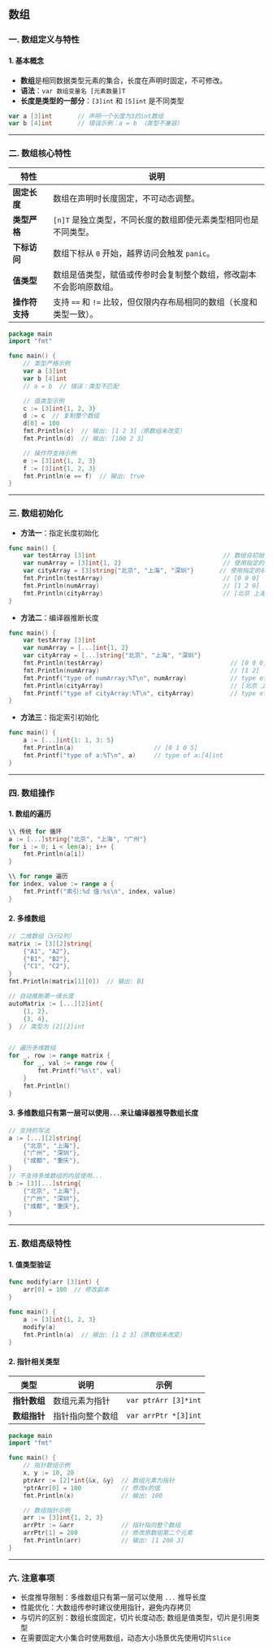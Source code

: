 ## 数组

### 一. 数组定义与特性

#### 1. 基本概念
- **数组**是相同数据类型元素的集合，长度在声明时固定，不可修改。
- **语法**：`var 数组变量名 [元素数量]T`
- **长度是类型的一部分**：`[3]int` 和 `[5]int` 是不同类型

```go
var a [3]int       // 声明一个长度为3的int数组
var b [4]int       // 错误示例：a = b （类型不兼容）
```

---

### 二. 数组核心特性

| 特性         | 说明                                                                 |
|--------------|----------------------------------------------------------------------|
| **固定长度** | 数组在声明时长度固定，不可动态调整。                                 |
| **类型严格** | `[n]T` 是独立类型，不同长度的数组即使元素类型相同也是不同类型。      |
| **下标访问** | 数组下标从 `0` 开始，越界访问会触发 `panic`。                        |
| **值类型**   | 数组是值类型，赋值或传参时会复制整个数组，修改副本不会影响原数组。   |
| **操作符支持** | 支持 `==` 和 `!=` 比较，但仅限内存布局相同的数组（长度和类型一致）。 |

```go
package main
import "fmt"

func main() {
    // 类型严格示例
    var a [3]int
    var b [4]int
    // a = b  // 错误：类型不匹配

    // 值类型示例
    c := [3]int{1, 2, 3}
    d := c  // 复制整个数组
    d[0] = 100
    fmt.Println(c)  // 输出: [1 2 3]（原数组未改变）
    fmt.Println(d)  // 输出: [100 2 3]

    // 操作符支持示例
    e := [3]int{1, 2, 3}
    f := [3]int{1, 2, 3}
    fmt.Println(e == f)  // 输出: true
}
```
---

### 三. 数组初始化
- **方法一**：指定长度初始化
```go
func main() {
	var testArray [3]int                                   // 数组会初始化为int类型的零值
	var numArray = [3]int{1, 2}                            // 使用指定的初始值完成初始化
	var cityArray = [3]string{"北京", "上海", "深圳"}       // 使用指定的初始值完成初始化
	fmt.Println(testArray)                                 // [0 0 0]
	fmt.Println(numArray)                                  // [1 2 0]
	fmt.Println(cityArray)                                 // [北京 上海 深圳]
}
```

- **方法二**：编译器推断长度
```go
func main() {
	var testArray [3]int
	var numArray = [...]int{1, 2}
	var cityArray = [...]string{"北京", "上海", "深圳"}
	fmt.Println(testArray)                                   // [0 0 0]
	fmt.Println(numArray)                                    // [1 2]
	fmt.Printf("type of numArray:%T\n", numArray)            // type of numArray:[2]int
	fmt.Println(cityArray)                                   // [北京 上海 深圳]
	fmt.Printf("type of cityArray:%T\n", cityArray)          // type of cityArray:[3]string
}
```

- **方法三**：指定索引初始化
```go
func main() {
	a := [...]int{1: 1, 3: 5}
	fmt.Println(a)                      // [0 1 0 5]
	fmt.Printf("type of a:%T\n", a)     // type of a:[4]int
}
```
---

### 四. 数组操作

#### 1. 数组的遍历

```go
\\ 传统 for 循环
a := [...]string{"北京", "上海", "广州"}
for i := 0; i < len(a); i++ {
    fmt.Println(a[i])
}

\\ for range 遍历
for index, value := range a {
    fmt.Printf("索引:%d 值:%s\n", index, value)
}
```

#### 2. 多维数组
```go
// 二维数组（3行2列）
matrix := [3][2]string{
    {"A1", "A2"},
    {"B1", "B2"},
    {"C1", "C2"},
}
fmt.Println(matrix[1][0])  // 输出: B1

// 自动推断第一维长度
autoMatrix := [...][2]int{
    {1, 2},
    {3, 4},
}  // 类型为 [2][2]int


// 遍历多维数组
for _, row := range matrix {
    for _, val := range row {
        fmt.Printf("%s\t", val)
    }
    fmt.Println()
}
```

#### 3. 多维数组只有第一层可以使用`...`来让编译器推导数组长度
```go
// 支持的写法
a := [...][2]string{
    {"北京", "上海"},
    {"广州", "深圳"},
    {"成都", "重庆"},
}
// 不支持多维数组的内层使用...
b := [3][...]string{
    {"北京", "上海"},
    {"广州", "深圳"},
    {"成都", "重庆"},
}
```
---

### 五. 数组高级特性
#### 1. 值类型验证
```go
func modify(arr [3]int) {
    arr[0] = 100  // 修改副本
}

func main() {
    a := [3]int{1, 2, 3}
    modify(a)
    fmt.Println(a)  // 输出: [1 2 3]（原数组未改变）
}
```

#### 2. 指针相关类型

| 类型         | 说明                     | 示例                       |
|--------------|--------------------------|----------------------------|
| **指针数组** | 数组元素为指针           | `var ptrArr [3]*int`       |
| **数组指针** | 指针指向整个数组         | `var arrPtr *[3]int`       |

```go
package main
import "fmt"

func main() {
    // 指针数组示例
    x, y := 10, 20
    ptrArr := [2]*int{&x, &y}  // 数组元素为指针
    *ptrArr[0] = 100           // 修改x的值
    fmt.Println(x)             // 输出: 100

    // 数组指针示例
    arr := [3]int{1, 2, 3}
    arrPtr := &arr             // 指针指向整个数组
    arrPtr[1] = 200            // 修改原数组第二个元素
    fmt.Println(arr)           // 输出: [1 200 3]
}
```
---

### 六. 注意事项
- 长度推导限制：多维数组只有第一层可以使用 `...` 推导长度
- 性能优化：大数组传参时建议使用指针，避免内存拷贝
- 与切片的区别：数组长度固定，切片长度动态; 数组是值类型，切片是引用类型
- 在需要固定大小集合时使用数组，动态大小场景优先使用切片`Slice`

